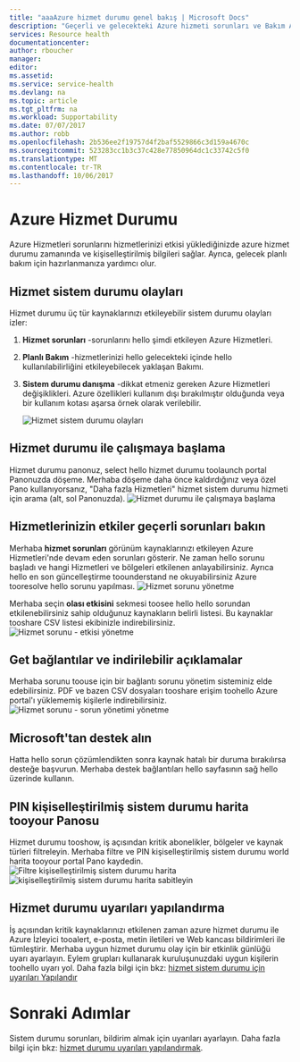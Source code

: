 ```yaml
---
title: "aaaAzure hizmet durumu genel bakış | Microsoft Docs"
description: "Geçerli ve gelecekteki Azure hizmeti sorunları ve Bakım Azure uygulamalarınızı nasıl etkilenir kişiselleştirilmiş bilgi."
services: Resource health
documentationcenter: 
author: rboucher
manager: 
editor: 
ms.assetid: 
ms.service: service-health
ms.devlang: na
ms.topic: article
ms.tgt_pltfrm: na
ms.workload: Supportability
ms.date: 07/07/2017
ms.author: robb
ms.openlocfilehash: 2b536ee2f19757d4f2baf5529866c3d159a4670c
ms.sourcegitcommit: 523283cc1b3c37c428e77850964dc1c33742c5f0
ms.translationtype: MT
ms.contentlocale: tr-TR
ms.lasthandoff: 10/06/2017
---
```

# <a name="azure-service-health"></a>Azure Hizmet Durumu
Azure Hizmetleri sorunlarını hizmetlerinizi etkisi yüklediğinizde azure hizmet durumu zamanında ve kişiselleştirilmiş bilgileri sağlar.  Ayrıca, gelecek planlı bakım için hazırlanmanıza yardımcı olur.

## <a name="service-health-events"></a>Hizmet sistem durumu olayları
Hizmet durumu üç tür kaynaklarınızı etkileyebilir sistem durumu olayları izler:
1. **Hizmet sorunları** -sorunlarını hello şimdi etkileyen Azure Hizmetleri. 
2. **Planlı Bakım** -hizmetlerinizi hello gelecekteki içinde hello kullanılabilirliğini etkileyebilecek yaklaşan Bakımı.  
3. **Sistem durumu danışma** -dikkat etmeniz gereken Azure Hizmetleri değişiklikleri. Azure özellikleri kullanım dışı bırakılmıştır olduğunda veya bir kullanım kotası aşarsa örnek olarak verilebilir.

    ![Hizmet sistem durumu olayları](./media/service-health-overview/azure-service-health-overview-7.png)

## <a name="get-started-with-service-health"></a>Hizmet durumu ile çalışmaya başlama
Hizmet durumu panonuz, select hello hizmet durumu toolaunch portal Panonuzda döşeme. Merhaba döşeme daha önce kaldırdığınız veya özel Pano kullanıyorsanız, "Daha fazla Hizmetleri" hizmet sistem durumu hizmeti için arama (alt, sol Panonuzda).
![Hizmet durumu ile çalışmaya başlama](./media/service-health-overview/azure-service-health-overview-1.png)

## <a name="see-current-issues-which-impact-your-services"></a>Hizmetlerinizin etkiler geçerli sorunları bakın
Merhaba **hizmet sorunları** görünüm kaynaklarınızı etkileyen Azure Hizmetleri'nde devam eden sorunları gösterir. Ne zaman hello sorunu başladı ve hangi Hizmetleri ve bölgeleri etkilenen anlayabilirsiniz. Ayrıca hello en son güncelleştirme toounderstand ne okuyabilirsiniz Azure tooresolve hello sorunu yapılması. 
![Hizmet sorunu yönetme](./media/service-health-overview/azure-service-health-overview-2.png)

Merhaba seçin **olası etkisini** sekmesi toosee hello hello sorundan etkilenebilirsiniz sahip olduğunuz kaynakların belirli listesi. Bu kaynaklar tooshare CSV listesi ekibinizle indirebilirsiniz.
![Hizmet sorunu - etkisi yönetme](./media/service-health-overview/azure-service-health-overview-4.png)

## <a name="get-links-and-downloadable-explanations"></a>Get bağlantılar ve indirilebilir açıklamalar 
Merhaba sorunu toouse için bir bağlantı sorunu yönetim sisteminiz elde edebilirsiniz. PDF ve bazen CSV dosyaları tooshare erişim toohello Azure portal'ı yüklememiş kişilerle indirebilirsiniz.   
![Hizmet sorunu - sorun yönetimi yönetme](./media/service-health-overview/azure-service-health-overview-3.png)

## <a name="get-support-from-microsoft"></a>Microsoft'tan destek alın
Hatta hello sorun çözümlendikten sonra kaynak hatalı bir duruma bırakılırsa desteğe başvurun.  Merhaba destek bağlantıları hello sayfasının sağ hello üzerinde kullanın.  

## <a name="pin-a-personalized-health-map-tooyour-dashboard"></a>PIN kişiselleştirilmiş sistem durumu harita tooyour Panosu
Hizmet durumu tooshow, iş açısından kritik abonelikler, bölgeler ve kaynak türleri filtreleyin. Merhaba filtre ve PIN kişiselleştirilmiş sistem durumu world harita tooyour portal Pano kaydedin. 
![Filtre kişiselleştirilmiş sistem durumu harita](./media/service-health-overview/azure-service-health-overview-6a.png)
![kişiselleştirilmiş sistem durumu harita sabitleyin](./media/service-health-overview/azure-service-health-overview-6b.png)

## <a name="configure-service-health-alerts"></a>Hizmet durumu uyarıları yapılandırma
İş açısından kritik kaynaklarınızı etkilenen zaman azure hizmet durumu ile Azure İzleyici tooalert, e-posta, metin iletileri ve Web kancası bildirimleri ile tümleştirir. Merhaba uygun hizmet durumu olay için bir etkinlik günlüğü uyarı ayarlayın. Eylem grupları kullanarak kuruluşunuzdaki uygun kişilerin toohello uyarı yol. Daha fazla bilgi için bkz: [hizmet sistem durumu için uyarıları Yapılandır](../monitoring-and-diagnostics/monitoring-activity-log-alerts-on-service-notifications.md)

# <a name="next-steps"></a>Sonraki Adımlar
Sistem durumu sorunları, bildirim almak için uyarıları ayarlayın. Daha fazla bilgi için bkz: [hizmet durumu uyarıları yapılandırmak](../monitoring-and-diagnostics/monitoring-activity-log-alerts-on-service-notifications.md). 